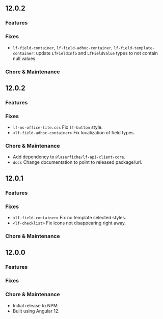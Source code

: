 ## 12.0.2

### Features

### Fixes

- `lf-field-container`, `lf-field-adhoc-container`, `lf-field-template-container`: update `LfFieldInfo` and `LfFieldValue` types to not contain null values

### Chore & Maintenance

## 12.0.2

### Features

### Fixes

- `lf-ms-office-lite.css` Fix `lf-button` style.
- `<lf-field-adhoc-container>` Fix localization of field types.

### Chore & Maintenance

- Add dependency to `@laserfiche/lf-api-client-core`.
- `docs` Change documentation to point to released package/url.

## 12.0.1

### Features

### Fixes

- `<lf-field-container>` Fix no template selected styles.
- `<lf-checklist>` Fix icons not disappearing right away.


### Chore & Maintenance


## 12.0.0

### Features

### Fixes

### Chore & Maintenance

- Initial release to NPM. 
- Built using Angular 12.
